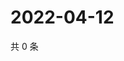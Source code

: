 # 2022-04-12

共 0 条

<!-- BEGIN WEIBO -->
<!-- 最后更新时间 Tue Apr 12 2022 15:01:19 GMT+0800 (China Standard Time) -->

<!-- END WEIBO -->
